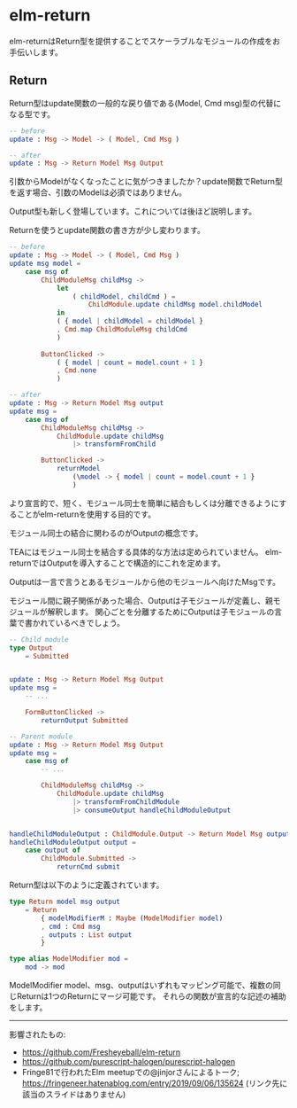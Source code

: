 # elm-return

elm-returnはReturn型を提供することでスケーラブルなモジュールの作成をお手伝いします。

## Return

Return型はupdate関数の一般的な戻り値である(Model, Cmd msg)型の代替になる型です。

```elm
-- before
update : Msg -> Model -> ( Model, Cmd Msg )

-- after
update : Msg -> Return Model Msg Output
```

引数からModelがなくなったことに気がつきましたか？update関数でReturn型を返す場合、引数のModelは必須ではありません。

Output型も新しく登場しています。これについては後ほど説明します。

Returnを使うとupdate関数の書き方が少し変わります。

```elm
-- before
update : Msg -> Model -> ( Model, Cmd Msg )
update msg model =
    case msg of
        ChildModuleMsg childMsg ->
            let
                ( childModel, childCmd ) =
                    ChildModule.update childMsg model.childModel
            in
            ( { model | childModel = childModel }
            , Cmd.map ChildModuleMsg childCmd
            )
        
        ButtonClicked ->
            ( { model | count = model.count + 1 }
            , Cmd.none
            )

-- after
update : Msg -> Return Model Msg output
update msg =
    case msg of
        ChildModuleMsg childMsg ->
            ChildModule.update childMsg
                |> transformFromChild

        ButtonClicked ->
            returnModel
                (\model -> { model | count = model.count + 1 }
                )
```

より宣言的で、短く、モジュール同士を簡単に結合もしくは分離できるようにすることがelm-returnを使用する目的です。

モジュール同士の結合に関わるのがOutputの概念です。

TEAにはモジュール同士を結合する具体的な方法は定められていません。
elm-returnではOutputを導入することで構造的にこれを定めます。

Outputは一言で言うとあるモジュールから他のモジュールへ向けたMsgです。

モジュール間に親子関係があった場合、Outputは子モジュールが定義し、親モジュールが解釈します。
関心ごとを分離するためにOutputは子モジュールの言葉で書かれているべきでしょう。

```elm
-- Child module
type Output
    = Submitted


update : Msg -> Return Model Msg Output
update msg =
    -- ...

    FormButtonClicked ->
        returnOutput Submitted
```

```elm
-- Parent module
update : Msg -> Return Model Msg Output
update msg =
    case msg of
        -- ...

        ChildModuleMsg childMsg ->
            ChildModule.update childMsg
                |> transformFromChildModule
                |> consumeOutput handleChildModuleOutput


handleChildModuleOutput : ChildModule.Output -> Return Model Msg output
handleChildModuleOutput output =
    case output of
        ChildModule.Submitted ->
            returnCmd submit
```

Return型は以下のように定義されています。

```elm
type Return model msg output
    = Return
        { modelModifierM : Maybe (ModelModifier model)
        , cmd : Cmd msg
        , outputs : List output
        }

type alias ModelModifier mod =
    mod -> mod
```

ModelModifier model、msg、outputはいずれもマッピング可能で、複数の同じReturnは1つのReturnにマージ可能です。
それらの関数が宣言的な記述の補助をします。

---

影響されたもの:
  - https://github.com/Fresheyeball/elm-return
  - https://github.com/purescript-halogen/purescript-halogen
  - Fringe81で行われたElm meetupでの@jinjorさんによるトーク; https://fringeneer.hatenablog.com/entry/2019/09/06/135624 (リンク先に該当のスライドはありません)
